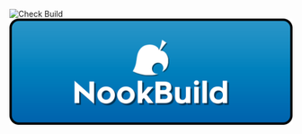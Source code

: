 ![Check Build](https://github.com/DawnTeamMC/NookBuild/workflows/Check%20Build/badge.svg)
[![NookBuild](https://raw.githubusercontent.com/DawnTeamMC/DawnTeamMC/master/nookbuild/header.png)](https://www.curseforge.com/minecraft/mc-mods/nookbuild)
